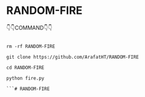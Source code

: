 # RANDOM-FIRE


👇👇COMMAND👇👇

```

rm -rf RANDOM-FIRE

git clone https://github.com/ArafatHT/RANDOM-FIRE

cd RANDOM-FIRE

python fire.py

```# RANDOM-FIRE
